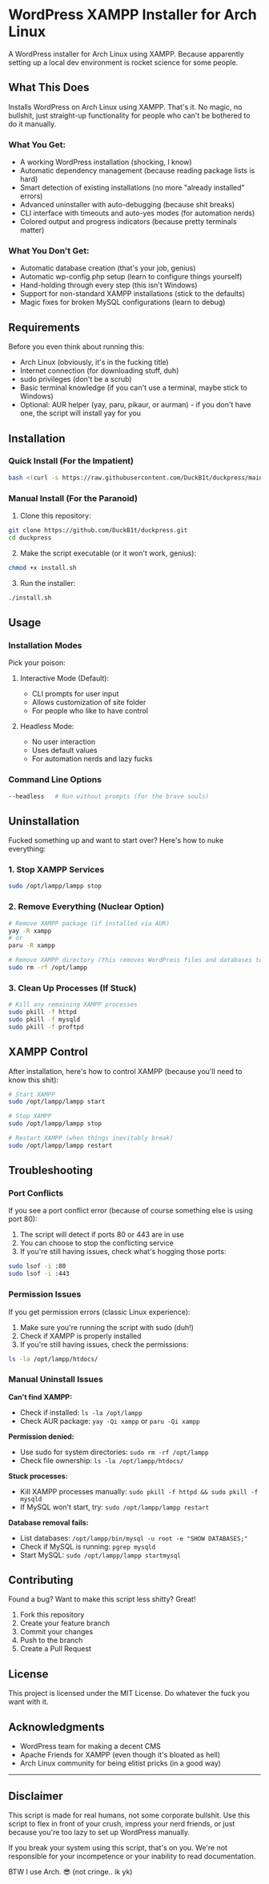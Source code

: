 # WordPress XAMPP Installer for Arch Linux

<!-- Add screenshot here -->

A WordPress installer for Arch Linux using XAMPP. Because apparently setting up a local dev environment is rocket science for some people.

## What This Does

Installs WordPress on Arch Linux using XAMPP. That's it. No magic, no bullshit, just straight-up functionality for people who can't be bothered to do it manually.

### What You Get:
- A working WordPress installation (shocking, I know)
- Automatic dependency management (because reading package lists is hard)
- Smart detection of existing installations (no more "already installed" errors)
- Advanced uninstaller with auto-debugging (because shit breaks)
- CLI interface with timeouts and auto-yes modes (for automation nerds)
- Colored output and progress indicators (because pretty terminals matter)

### What You Don't Get:
- Automatic database creation (that's your job, genius)
- Automatic wp-config.php setup (learn to configure things yourself)
- Hand-holding through every step (this isn't Windows)
- Support for non-standard XAMPP installations (stick to the defaults)
- Magic fixes for broken MySQL configurations (learn to debug)

## Requirements

Before you even think about running this:

- Arch Linux (obviously, it's in the fucking title)
- Internet connection (for downloading stuff, duh)
- sudo privileges (don't be a scrub)
- Basic terminal knowledge (if you can't use a terminal, maybe stick to Windows)
- Optional: AUR helper (yay, paru, pikaur, or aurman) - if you don't have one, the script will install yay for you

## Installation

### Quick Install (For the Impatient)

```bash
bash <(curl -s https://raw.githubusercontent.com/DuckB1t/duckpress/main/install.sh)
```

### Manual Install (For the Paranoid)

1. Clone this repository:
```bash
git clone https://github.com/DuckB1t/duckpress.git
cd duckpress
```

2. Make the script executable (or it won't work, genius):
```bash
chmod +x install.sh
```

3. Run the installer:
```bash
./install.sh
```

## Usage

### Installation Modes

Pick your poison:

1. Interactive Mode (Default):
   - CLI prompts for user input
   - Allows customization of site folder
   - For people who like to have control

2. Headless Mode:
   - No user interaction
   - Uses default values
   - For automation nerds and lazy fucks

### Command Line Options

```bash
--headless   # Run without prompts (for the brave souls)
```

## Uninstallation

Fucked something up and want to start over? Here's how to nuke everything:

### 1. Stop XAMPP Services
```bash
sudo /opt/lampp/lampp stop
```

### 2. Remove Everything (Nuclear Option)
```bash
# Remove XAMPP package (if installed via AUR)
yay -R xampp
# or
paru -R xampp

# Remove XAMPP directory (this removes WordPress files and databases too)
sudo rm -rf /opt/lampp
```

### 3. Clean Up Processes (If Stuck)
```bash
# Kill any remaining XAMPP processes
sudo pkill -f httpd
sudo pkill -f mysqld
sudo pkill -f proftpd
```

## XAMPP Control

After installation, here's how to control XAMPP (because you'll need to know this shit):

```bash
# Start XAMPP
sudo /opt/lampp/lampp start

# Stop XAMPP
sudo /opt/lampp/lampp stop

# Restart XAMPP (when things inevitably break)
sudo /opt/lampp/lampp restart
```

## Troubleshooting

### Port Conflicts

If you see a port conflict error (because of course something else is using port 80):
1. The script will detect if ports 80 or 443 are in use
2. You can choose to stop the conflicting service
3. If you're still having issues, check what's hogging those ports:
```bash
sudo lsof -i :80
sudo lsof -i :443
```

### Permission Issues

If you get permission errors (classic Linux experience):
1. Make sure you're running the script with sudo (duh!)
2. Check if XAMPP is properly installed
3. If you're still having issues, check the permissions:
```bash
ls -la /opt/lampp/htdocs/
```

### Manual Uninstall Issues

**Can't find XAMPP:**
- Check if installed: `ls -la /opt/lampp`
- Check AUR package: `yay -Qi xampp` or `paru -Qi xampp`

**Permission denied:**
- Use sudo for system directories: `sudo rm -rf /opt/lampp`
- Check file ownership: `ls -la /opt/lampp/htdocs/`

**Stuck processes:**
- Kill XAMPP processes manually: `sudo pkill -f httpd && sudo pkill -f mysqld`
- If MySQL won't start, try: `sudo /opt/lampp/lampp restart`

**Database removal fails:**
- List databases: `/opt/lampp/bin/mysql -u root -e "SHOW DATABASES;"`
- Check if MySQL is running: `pgrep mysqld`
- Start MySQL: `sudo /opt/lampp/lampp startmysql`

## Contributing

Found a bug? Want to make this script less shitty? Great!

1. Fork this repository
2. Create your feature branch
3. Commit your changes
4. Push to the branch
5. Create a Pull Request

## License

This project is licensed under the MIT License. Do whatever the fuck you want with it.

## Acknowledgments

- WordPress team for making a decent CMS
- Apache Friends for XAMPP (even though it's bloated as hell)
- Arch Linux community for being elitist pricks (in a good way)

---

## Disclaimer

This script is made for real humans, not some corporate bullshit. Use this script to flex in front of your crush, impress your nerd friends, or just because you're too lazy to set up WordPress manually.

If you break your system using this script, that's on you. We're not responsible for your incompetence or your inability to read documentation.

BTW I use Arch. 😎 (not cringe.. ik yk)